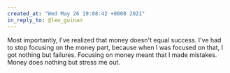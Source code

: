 ```yaml
---
created_at: "Wed May 26 19:08:42 +0000 2021"
in_reply_to: @leo_guinan
---
```


Most importantly, I've realized that money doesn't equal success. I've had to stop focusing on the money part, because when I was focused on that, I got nothing but failures. Focusing on money meant that I made mistakes. Money does nothing but stress me out.